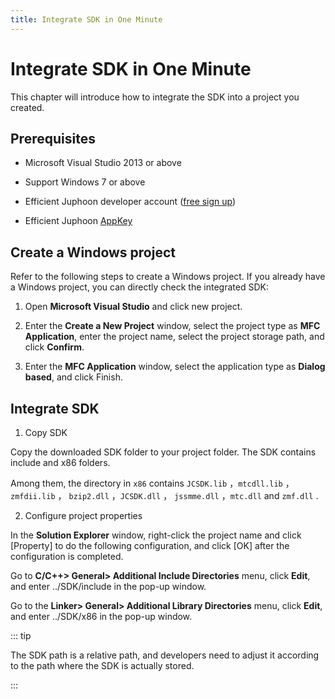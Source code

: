 ```yaml
---
title: Integrate SDK in One Minute
---
```

# Integrate SDK in One Minute

This chapter will introduce how to integrate the SDK into a project you
created.

## Prerequisites

- Microsoft Visual Studio 2013 or above

- Support Windows 7 or above

- Efficient Juphoon developer account ([free sign
    up](http:///developer.juphoon.com/signup))

- Efficient Juphoon [AppKey](https://developer.juphoon.com/cn/document/V2.1/create-application.php)

## Create a Windows project

Refer to the following steps to create a Windows project. If you already
have a Windows project, you can directly check the integrated SDK:

1. Open **Microsoft Visual Studio** and click new project.

2. Enter the **Create a New Project** window, select the project type
    as **MFC Application**, enter the project name, select the project
    storage path, and click **Confirm**.

3. Enter the **MFC Application** window, select the application type as
    **Dialog based**, and click Finish.

## Integrate SDK

1. Copy SDK

Copy the downloaded SDK folder to your project folder. The SDK contains
include and x86 folders.

Among them, the directory in `x86` contains `JCSDK.lib` ，`mtcdll.lib`
，`zmfdii.lib` ， `bzip2.dll` ，`JCSDK.dll` ， `jssmme.dll` ，`mtc.dll` and
`zmf.dll` .

2. Configure project properties

In the **Solution Explorer** window, right-click the project name and
click \[Property\] to do the following configuration, and click \[OK\]
after the configuration is completed.

Go to **C/C++\> General\> Additional Include Directories** menu, click
**Edit**, and enter ../SDK/include in the pop-up window.

Go to the **Linker\> General\> Additional Library Directories** menu,
click **Edit**, and enter ../SDK/x86 in the pop-up window.

::: tip

The SDK path is a relative path, and developers need to adjust it
according to the path where the SDK is actually stored.

:::
